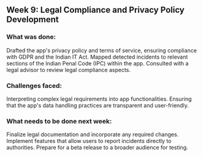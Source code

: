 ## Week 9: Legal Compliance and Privacy Policy Development
### What was done:

Drafted the app's privacy policy and terms of service, ensuring compliance with GDPR and the Indian IT Act.
Mapped detected incidents to relevant sections of the Indian Penal Code (IPC) within the app.
Consulted with a legal advisor to review legal compliance aspects.
### Challenges faced:

Interpreting complex legal requirements into app functionalities.
Ensuring that the app's data handling practices are transparent and user-friendly.
### What needs to be done next week:

Finalize legal documentation and incorporate any required changes.
Implement features that allow users to report incidents directly to authorities.
Prepare for a beta release to a broader audience for testing.